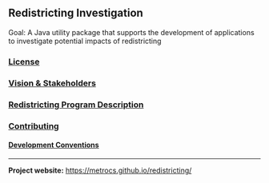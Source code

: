 ## Redistricting Investigation

Goal: A Java utility package that supports the development of applications to investigate potential impacts of redistricting

### [License](LICENSE)

### [Vision & Stakeholders](Vision.md)

### [Redistricting Program Description](RedistrictingProgram.md)

### [Contributing](Contributing.md)

#### [Development Conventions](DevelopmentConventions.md)


___

__Project website:__ https://metrocs.github.io/redistricting/
